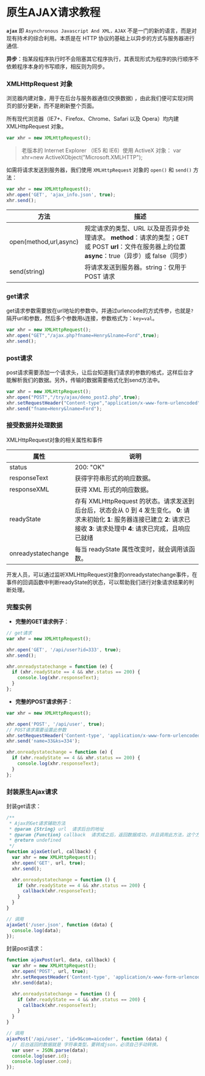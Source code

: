 # 原生AJAX请求教程

**`ajax`** 即 `Asynchronous Javascript And XML，AJAX` 不是一门的新的语言，而是对现有持术的综合利用。本质是在 HTTP 协议的基础上以异步的方式与服务器进行通信.

**异步**：指某段程序执行时不会阻塞其它程序执行，其表现形式为程序的执行顺序不依赖程序本身的书写顺序，相反则为同步。

### XMLHttpRequest 对象

浏览器内建对象，用于在后台与服务器通信(交换数据) ，由此我们便可实现对网页的部分更新，而不是刷新整个页面。

所有现代浏览器（IE7+、Firefox、Chrome、Safari 以及 Opera）均内建 XMLHttpRequest 对象。



```js
var xhr = new XMLHttpRequest();
```

> 老版本的 Internet Explorer （IE5 和 IE6）使用 ActiveX 对象：
> var xhr=new ActiveXObject("Microsoft.XMLHTTP");

如需将请求发送到服务器，我们使用 `XMLHttpRequest` 对象的 `open()` 和 `send()` 方法：



```js
var xhr = new XMLHttpRequest();
xhr.open('GET', 'ajax_info.json', true);
xhr.send();
```

| 方法                   | 描述                                                         |
| ---------------------- | ------------------------------------------------------------ |
| open(method,url,async) | 规定请求的类型、URL 以及是否异步处理请求。 **method**：请求的类型；GET 或 POST **url**：文件在服务器上的位置 **async**：true（异步）或 false（同步） |
| send(string)           | 将请求发送到服务器。string：仅用于 POST 请求                 |

### get请求

get请求参数需要放在url地址的参数中。并通过urlencode的方式传参，也就是`?`隔开url和参数，然后多个参数用`&`连接，参数格式为：`key=val`。

```js
var xhr = new XMLHttpRequest();
xhr.open("GET","/ajax.php?fname=Henry&lname=Ford",true);
xhr.send();
```

### post请求

post请求需要添加一个请求头，让后台知道我们请求的参数的格式，这样后台才能解析我们的数据。另外，传输的数据需要格式化到send方法中。

```js
var xhr = new XMLHttpRequest();
xhr.open("POST","/try/ajax/demo_post2.php",true);
xhr.setRequestHeader("Content-type","application/x-www-form-urlencoded");
xhr.send("fname=Henry&lname=Ford");
```

### 接受数据并处理数据

XMLHttpRequest对象的相关属性和事件

| 属性               | 说明                                                         |
| ------------------ | ------------------------------------------------------------ |
| status             | 200: "OK"                                                    |
| responseText       | 获得字符串形式的响应数据。                                   |
| responseXML        | 获得 XML 形式的响应数据。                                    |
| readyState         | 存有 XMLHttpRequest 的状态。请求发送到后台后，状态会从 0 到 4 发生变化。 **0**: 请求未初始化 **1**: 服务器连接已建立 **2**: 请求已接收 **3**: 请求处理中 **4**: 请求已完成，且响应已就绪 |
| onreadystatechange | 每当 readyState 属性改变时，就会调用该函数。                 |

开发人员，可以通过监听XMLHttpRequest对象的onreadystatechange事件，在事件的回调函数中判断readyState的状态，可以帮助我们进行对象请求结果的判断处理。

### 完整实例

- **完整的GET请求例子**：

```js
// get请求
var xhr = new XMLHttpRequest();

xhr.open('GET', '/api/user?id=333', true);
xhr.send();

xhr.onreadystatechange = function (e) {
  if (xhr.readyState == 4 && xhr.status == 200) {
    console.log(xhr.responseText);
  }
};
```

- **完整的POST请求例子**：

```js
var xhr = new XMLHttpRequest();

xhr.open('POST', '/api/user', true);
// POST请求需要设置此参数
xhr.setRequestHeader('Content-type', 'application/x-www-form-urlencoded')
xhr.send('name=33&ks=334');

xhr.onreadystatechange = function (e) {
  if (xhr.readyState == 4 && xhr.status == 200) {
    console.log(xhr.responseText);
  }
};
```

### 封装原生Ajax请求

封装get请求：

```js
/**
 * Ajax的Get请求辅助方法
 * @param {String} url  请求后台的地址
 * @param {Function} callback  请求成之后，返回数据成功，并且调用此方法，这个方法接受一个参数就是后台返回的数据。
 * @return undefined
 */
function ajaxGet(url, callback) {
  var xhr = new XMLHttpRequest();
  xhr.open('GET', url, true);
  xhr.send();

  xhr.onreadystatechange = function () {
    if (xhr.readyState == 4 && xhr.status == 200) {
      callback(xhr.responseText);
    }
  }
}

// 调用
ajaxGet('/user.json', function (data) {
  console.log(data);
});
```

封装post请求：

```js
function ajaxPost(url, data, callback) {
  var xhr = new XMLHttpRequest();
  xhr.open('POST', url, true);
  xhr.setRequestHeader('Content-type', 'application/x-www-form-urlencoded');
  xhr.send(data);

  xhr.onreadystatechange = function () {
    if (xhr.readyState == 4 && xhr.status == 200) {
      callback(xhr.responseText);
    }
  }
}

// 调用
ajaxPost('/api/user', 'id=9&com=aicoder', function (data) {
  // 后台返回的数据就是 字符串类型。要转成json，必须自己手动转换。
  var user = JSON.parse(data);
  console.log(user.id);
  console.log(user.com);
});
```